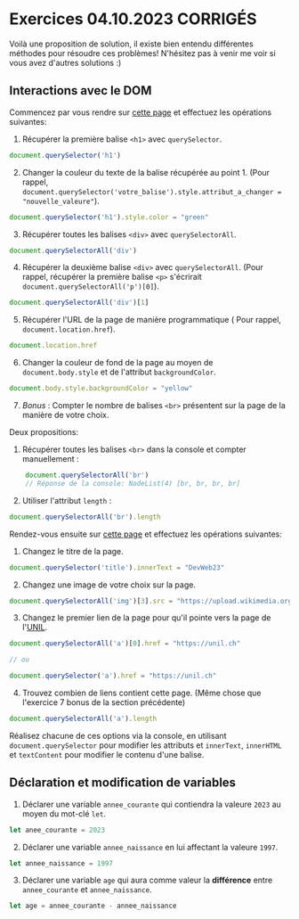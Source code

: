 # Exercices 04.10.2023 CORRIGÉS

Voilà une proposition de solution, il existe bien entendu différentes méthodes pour résoudre ces problèmes! N'hésitez pas à venir me voir si vous avez d'autres solutions :)


## Interactions avec le DOM

Commencez par vous rendre sur [cette page](https://johancuda.github.io/page-web-simple/) et effectuez les opérations suivantes:

1. Récupérer la première balise `<h1>` avec `querySelector`.
```js
document.querySelector('h1')
```

2. Changer la couleur du texte de la balise récupérée au point 1. (Pour rappel, `document.querySelector('votre_balise').style.attribut_a_changer = "nouvelle_valeure"`).
```js
document.querySelector('h1').style.color = "green"
```

3. Récupérer toutes les balises `<div>` avec `querySelectorAll`.
```js
document.querySelectorAll('div')
```

4. Récupérer la deuxième balise `<div>` avec `querySelectorAll`. (Pour rappel, récupérer la première balise `<p>` s'écrirait `document.querySelectorAll('p')[0]`).
```js
document.querySelectorAll('div')[1]
```

5. Récupérer l'URL de la page de manière programmatique ( Pour rappel, `document.location.href`).
```js
document.location.href
```

6. Changer la couleur de fond de la page au moyen de `document.body.style` et de l'attribut `backgroundColor`.
```js
document.body.style.backgroundColor = "yellow"
```

7. *Bonus* : Compter le nombre de balises `<br>` présentent sur la page de la manière de votre choix.

Deux propositions:

1. Récupérer toutes les balises `<br>` dans la console et compter manuellement :
```js
    document.querySelectorAll('br')
    // Réponse de la console: NodeList(4) [br, br, br, br]
```
2. Utiliser l'attribut `length` :
```js
document.querySelectorAll('br').length
```


Rendez-vous ensuite sur [cette page](https://chludens.ch/) et effectuez les opérations suivantes:

1. Changez le titre de la page.
```js
document.querySelector('title').innerText = "DevWeb23"
```

2. Changez une image de votre choix sur la page.
```js
document.querySelectorAll('img')[3].src = "https://upload.wikimedia.org/wikipedia/commons/1/1a/Cat_crying_%28Lolcat%29.jpg"
```

3. Changez le premier lien de la page pour qu'il pointe vers la page de l'[UNIL](https://unil.ch).
```js
document.querySelectorAll('a')[0].href = "https://unil.ch"

// ou

document.querySelector('a').href = "https://unil.ch"
```

4. Trouvez combien de liens contient cette page. (Même chose que l'exercice 7 bonus de la section précédente)
```js
document.querySelectorAll('a').length
```

Réalisez chacune de ces options via la console, en utilisant `document.querySelector` pour modifier les attributs et `innerText`, `innerHTML` et `textContent` pour modifier le contenu d'une balise.

## Déclaration et modification de variables

1. Déclarer une variable `annee_courante` qui contiendra la valeure `2023` au moyen du mot-clé `let`.
```js
let anee_courante = 2023
```

2. Déclarer une variable `annee_naissance` en lui affectant la valeure `1997`.
```js
let annee_naissance = 1997
```

3. Déclarer une variable `age` qui aura comme valeur la **différence** entre `annee_courante` et `annee_naissance`.
```js
let age = annee_courante - annee_naissance
```
